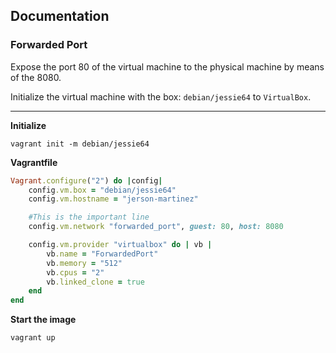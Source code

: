 ## Documentation

### Forwarded Port
Expose the port 80 of the virtual machine to the physical machine by means of the 8080.

Initialize the virtual machine with the box: `debian/jessie64` to `VirtualBox`.

- - -

**Initialize**
```
vagrant init -m debian/jessie64
```
**Vagrantfile**

```ruby
Vagrant.configure("2") do |config|
    config.vm.box = "debian/jessie64"
    config.vm.hostname = "jerson-martinez"

    #This is the important line
    config.vm.network "forwarded_port", guest: 80, host: 8080

    config.vm.provider "virtualbox" do | vb |
        vb.name = "ForwardedPort"
        vb.memory = "512"
        vb.cpus = "2"
        vb.linked_clone = true
    end
end
```

**Start the image**
```
vagrant up
```